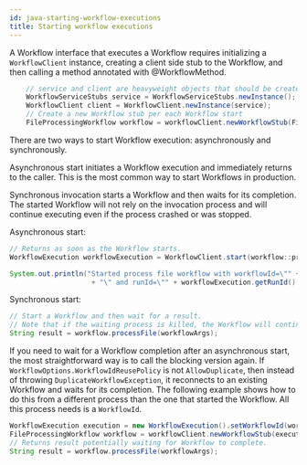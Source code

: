 ```yaml
---
id: java-starting-workflow-executions
title: Starting workflow executions
---
```


A Workflow interface that executes a Workflow requires initializing a `WorkflowClient` instance, creating
a client side stub to the Workflow, and then calling a method annotated with @WorkflowMethod.

```java
    // service and client are heavyweight objects that should be created once per process lifetime.
    WorkflowServiceStubs service = WorkflowServiceStubs.newInstance();
    WorkflowClient client = WorkflowClient.newInstance(service);
    // Create a new Workflow stub per each Workflow start
    FileProcessingWorkflow workflow = workflowClient.newWorkflowStub(FileProcessingWorkflow.class);
```

There are two ways to start Workflow execution: asynchronously and synchronously.

Asynchronous start initiates a Workflow execution and immediately returns to the caller. This is the most common way to start Workflows in production.

Synchronous invocation starts a Workflow and then waits for its completion. The started Workflow will not rely on the invocation process and will continue executing even if the process crashed or was stopped.

Asynchronous start:
```java
// Returns as soon as the Workflow starts.
WorkflowExecution workflowExecution = WorkflowClient.start(workflow::processFile, workflowArgs);

System.out.println("Started process file workflow with workflowId=\"" + workflowExecution.getWorkflowId()
                    + "\" and runId=\"" + workflowExecution.getRunId() + "\"");
```

Synchronous start:
```java
// Start a Workflow and then wait for a result.
// Note that if the waiting process is killed, the Workflow will continue execution.
String result = workflow.processFile(workflowArgs);
```

If you need to wait for a Workflow completion after an asynchronous start, the most straightforward way
is to call the blocking version again. If `WorkflowOptions.WorkflowIdReusePolicy` is not `AllowDuplicate`, then instead
of throwing `DuplicateWorkflowException`, it reconnects to an existing Workflow and waits for its completion.
The following example shows how to do this from a different process than the one that started the Workflow. All this process
needs is a `WorkflowId`.

```java
WorkflowExecution execution = new WorkflowExecution().setWorkflowId(workflowId);
FileProcessingWorkflow workflow = workflowClient.newWorkflowStub(execution);
// Returns result potentially waiting for Workflow to complete.
String result = workflow.processFile(workflowArgs);
```
